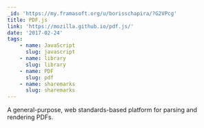 ```yaml
---
_id: 'https://my.framasoft.org/u/borisschapira/?G2VPcg'
title: PDF.js
link: 'https://mozilla.github.io/pdf.js/'
date: '2017-02-24'
tags:
    - name: JavaScript
      slug: javascript
    - name: library
      slug: library
    - name: PDF
      slug: pdf
    - name: sharemarks
      slug: sharemarks
---
```


<div class="markdown"><p>A general-purpose, web standards-based platform for parsing and rendering PDFs.
</p></div>
